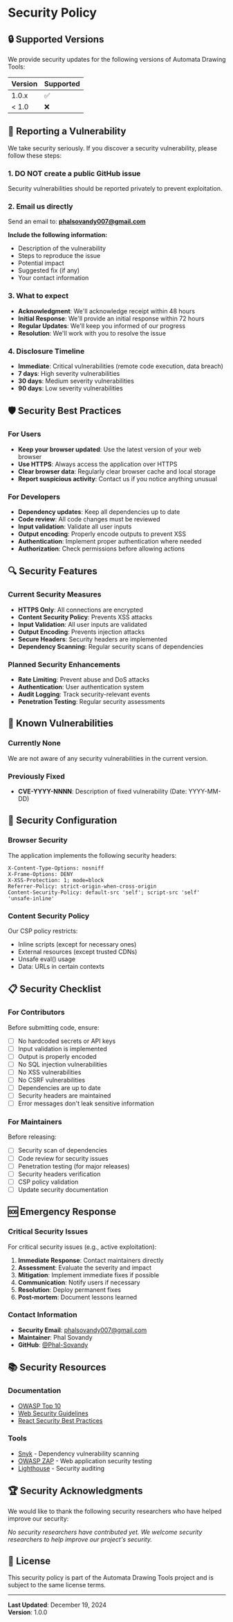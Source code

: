 # Security Policy

## 🔒 Supported Versions

We provide security updates for the following versions of Automata Drawing Tools:

| Version | Supported          |
| ------- | ------------------ |
| 1.0.x   | :white_check_mark: |
| < 1.0   | :x:                |

## 🚨 Reporting a Vulnerability

We take security seriously. If you discover a security vulnerability, please follow these steps:

### 1. **DO NOT** create a public GitHub issue

Security vulnerabilities should be reported privately to prevent exploitation.

### 2. Email us directly

Send an email to: **phalsovandy007@gmail.com**

**Include the following information:**

- Description of the vulnerability
- Steps to reproduce the issue
- Potential impact
- Suggested fix (if any)
- Your contact information

### 3. What to expect

- **Acknowledgment**: We'll acknowledge receipt within 48 hours
- **Initial Response**: We'll provide an initial response within 72 hours
- **Regular Updates**: We'll keep you informed of our progress
- **Resolution**: We'll work with you to resolve the issue

### 4. Disclosure Timeline

- **Immediate**: Critical vulnerabilities (remote code execution, data breach)
- **7 days**: High severity vulnerabilities
- **30 days**: Medium severity vulnerabilities
- **90 days**: Low severity vulnerabilities

## 🛡️ Security Best Practices

### For Users

- **Keep your browser updated**: Use the latest version of your web browser
- **Use HTTPS**: Always access the application over HTTPS
- **Clear browser data**: Regularly clear browser cache and local storage
- **Report suspicious activity**: Contact us if you notice anything unusual

### For Developers

- **Dependency updates**: Keep all dependencies up to date
- **Code review**: All code changes must be reviewed
- **Input validation**: Validate all user inputs
- **Output encoding**: Properly encode outputs to prevent XSS
- **Authentication**: Implement proper authentication where needed
- **Authorization**: Check permissions before allowing actions

## 🔍 Security Features

### Current Security Measures

- **HTTPS Only**: All connections are encrypted
- **Content Security Policy**: Prevents XSS attacks
- **Input Validation**: All user inputs are validated
- **Output Encoding**: Prevents injection attacks
- **Secure Headers**: Security headers are implemented
- **Dependency Scanning**: Regular security scans of dependencies

### Planned Security Enhancements

- **Rate Limiting**: Prevent abuse and DoS attacks
- **Authentication**: User authentication system
- **Audit Logging**: Track security-relevant events
- **Penetration Testing**: Regular security assessments

## 🚫 Known Vulnerabilities

### Currently None

We are not aware of any security vulnerabilities in the current version.

### Previously Fixed

- **CVE-YYYY-NNNN**: Description of fixed vulnerability (Date: YYYY-MM-DD)

## 🔧 Security Configuration

### Browser Security

The application implements the following security headers:

```http
X-Content-Type-Options: nosniff
X-Frame-Options: DENY
X-XSS-Protection: 1; mode=block
Referrer-Policy: strict-origin-when-cross-origin
Content-Security-Policy: default-src 'self'; script-src 'self' 'unsafe-inline'
```

### Content Security Policy

Our CSP policy restricts:

- Inline scripts (except for necessary ones)
- External resources (except trusted CDNs)
- Unsafe eval() usage
- Data: URLs in certain contexts

## 📋 Security Checklist

### For Contributors

Before submitting code, ensure:

- [ ] No hardcoded secrets or API keys
- [ ] Input validation is implemented
- [ ] Output is properly encoded
- [ ] No SQL injection vulnerabilities
- [ ] No XSS vulnerabilities
- [ ] No CSRF vulnerabilities
- [ ] Dependencies are up to date
- [ ] Security headers are maintained
- [ ] Error messages don't leak sensitive information

### For Maintainers

Before releasing:

- [ ] Security scan of dependencies
- [ ] Code review for security issues
- [ ] Penetration testing (for major releases)
- [ ] Security headers verification
- [ ] CSP policy validation
- [ ] Update security documentation

## 🆘 Emergency Response

### Critical Security Issues

For critical security issues (e.g., active exploitation):

1. **Immediate Response**: Contact maintainers directly
2. **Assessment**: Evaluate the severity and impact
3. **Mitigation**: Implement immediate fixes if possible
4. **Communication**: Notify users if necessary
5. **Resolution**: Deploy permanent fixes
6. **Post-mortem**: Document lessons learned

### Contact Information

- **Security Email**: phalsovandy007@gmail.com
- **Maintainer**: Phal Sovandy
- **GitHub**: [@Phal-Sovandy](https://github.com/Phal-Sovandy)

## 📚 Security Resources

### Documentation

- [OWASP Top 10](https://owasp.org/www-project-top-ten/)
- [Web Security Guidelines](https://web.dev/security/)
- [React Security Best Practices](https://reactjs.org/docs/security.html)

### Tools

- [Snyk](https://snyk.io/) - Dependency vulnerability scanning
- [OWASP ZAP](https://owasp.org/www-project-zap/) - Web application security testing
- [Lighthouse](https://developers.google.com/web/tools/lighthouse) - Security auditing

## 🏆 Security Acknowledgments

We would like to thank the following security researchers who have helped improve our security:

*No security researchers have contributed yet. We welcome security researchers to help improve our project's security.*

## 📄 License

This security policy is part of the Automata Drawing Tools project and is subject to the same license terms.

---

**Last Updated**: December 19, 2024  
**Version**: 1.0.0
